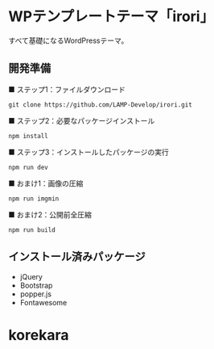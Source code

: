 # WPテンプレートテーマ「irori」
すべて基礎になるWordPressテーマ。

## 開発準備

■ ステップ1：ファイルダウンロード

```
git clone https://github.com/LAMP-Develop/irori.git
```

■ ステップ2：必要なパッケージインストール

```
npm install
```

■ ステップ3：インストールしたパッケージの実行

```
npm run dev
```

■ おまけ1：画像の圧縮

```
npm run imgmin
```

■ おまけ2：公開前全圧縮

```
npm run build
```

## インストール済みパッケージ

- jQuery
- Bootstrap
- popper.js
- Fontawesome
# korekara
